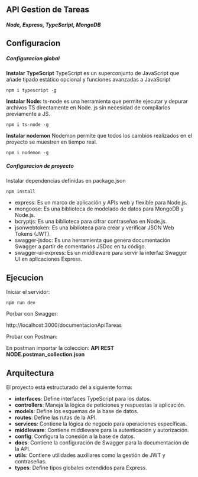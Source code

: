 ## API Gestion de Tareas

##### Node, Express, TypeScript, MongoDB

## Configuracion

##### Configuracion global

**Instalar TypeScript**
TypeScript es un superconjunto de JavaScript que añade tipado estático opcional y funciones avanzadas a JavaScript

    npm i typescript -g

**Instalar Node:**
ts-node es una herramienta que permite ejecutar y depurar archivos TS directamente en Node. js sin necesidad de compilarlos previamente a JS.

    npm i ts-node -g

**Instalar nodemon**
Nodemon permite que todos los cambios realizados en el proyecto se muestren en tiempo real.

    npm i nodemon -g

##### Configuracion de proyecto

Instalar dependencias definidas en package.json

    npm install

- express: Es un marco de aplicación y APIs web y flexible para Node.js.
- mongoose: Es una biblioteca de modelado de datos para MongoDB y Node.js.
- bcryptjs: Es una biblioteca para cifrar contraseñas en Node.js.
- jsonwebtoken: Es una biblioteca para crear y verificar JSON Web Tokens (JWT).
- swagger-jsdoc: Es una herramienta que genera documentación Swagger a partir de comentarios JSDoc en tu código.
- swagger-ui-express: Es un middleware para servir la interfaz Swagger UI en aplicaciones Express.


## Ejecucion

Iniciar el servidor:

    npm run dev

Porbar con Swagger:

http://localhost:3000/documentacionApiTareas

Probar con Postman:

En postman importar la coleccion: **API REST NODE.postman_collection.json**

## Arquitectura

El proyecto está estructurado del a siguiente forma:

- **interfaces**: Define interfaces TypeScript para los datos.
- **controllers**: Maneja la lógica de peticiones y respuestas la aplicación.
- **models**: Define los esquemas de la base de datos.
- **routes**: Define las rutas de la API.
- **services**: Contiene la lógica de negocio para operaciones específicas.
- **middleware**: Contiene middleware para la autenticación y autorización.
- **config**: Configura la conexión a la base de datos.
- **docs**: Contiene la configuración de Swagger para la documentación de la API.
- **utils**: Contiene utilidades auxiliares como la gestión de JWT y contraseñas.
- **types**: Define tipos globales extendidos para Express.
